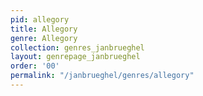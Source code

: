 ```yaml
---
pid: allegory
title: Allegory
genre: Allegory
collection: genres_janbrueghel
layout: genrepage_janbrueghel
order: '00'
permalink: "/janbrueghel/genres/allegory"
---
```

